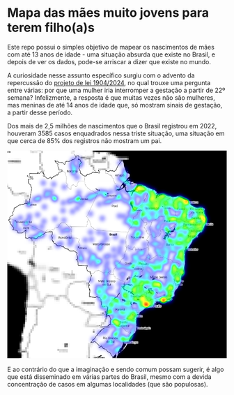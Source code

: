 # Mapa das mães muito jovens para terem filho(a)s

Este repo possui o simples objetivo de mapear os nascimentos de mães com até 13 anos de idade - uma situação absurda que existe no Brasil, e depois de ver os dados, pode-se arriscar a dizer que existe no mundo. 

A curiosidade nesse assunto específico surgiu com o advento da repercussão do [projeto de lei 1904/2024](https://www.camara.leg.br/proposicoesWeb/fichadetramitacao?idProposicao=2434493), no qual trouxe uma pergunta entre várias: por que uma mulher iria interromper a gestação a partir de 22º semana? Infelizmente, a resposta é que muitas vezes não são mulheres, mas meninas de até 14 anos de idade que, só mostram sinais de gestação, a partir desse período.

Dos mais de 2,5 milhões de nascimentos que o Brasil registrou em 2022, houveram 3585 casos enquadrados nessa triste situação, uma situação em que cerca de 85% dos registros não mostram um pai. 

![alt text](https://github.com/JimmyFlorido/too_much_young/blob/main/src/image/too_young_map2.png "wea")

E ao contrário do que a imaginação e sendo comum possam sugerir, é algo que está disseminado em várias partes do Brasil, mesmo com a devida concentração de casos em algumas localidades (que são populosas). 
